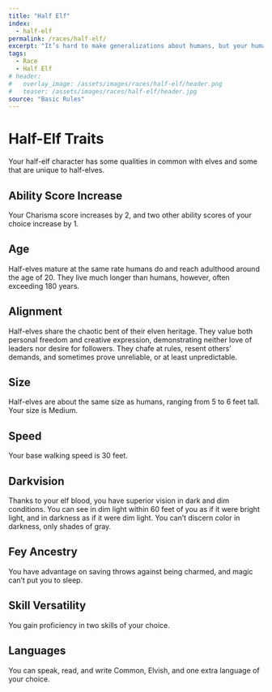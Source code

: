 ```yaml
---
title: "Half Elf"
index:
  - half-elf
permalink: /races/half-elf/
excerpt: "It’s hard to make generalizations about humans, but your human character has these traits."
tags:
  - Race
  - Half Elf
# header:
#   overlay_image: /assets/images/races/half-elf/header.png
#   teaser: /assets/images/races/half-elf/header.jpg
source: "Basic Rules"
---
```


# Half-Elf Traits
Your half-elf character has some qualities in common with elves and some that are unique to half-elves.

## Ability Score Increase
Your Charisma score increases by 2, and two other ability scores of your choice increase by 1.

## Age
Half-elves mature at the same rate humans do and reach adulthood around the age of 20. They live much longer than humans, however, often exceeding 180 years.

## Alignment
Half-elves share the chaotic bent of their elven heritage. They value both personal freedom and creative expression, demonstrating neither love of leaders nor desire for followers. They chafe at rules, resent others’ demands, and sometimes prove unreliable, or at least unpredictable.

## Size
Half-elves are about the same size as humans, ranging from 5 to 6 feet tall. Your size is Medium.

## Speed
Your base walking speed is 30 feet.

## Darkvision
Thanks to your elf blood, you have superior vision in dark and dim conditions. You can see in dim light within 60 feet of you as if it were bright light, and in darkness as if it were dim light. You can’t discern color in darkness, only shades of gray.

## Fey Ancestry
You have advantage on saving throws against being charmed, and magic can’t put you to sleep.

## Skill Versatility
You gain proficiency in two skills of your choice.

## Languages
You can speak, read, and write Common, Elvish, and one extra language of your choice.
